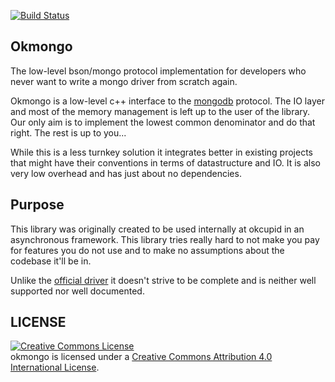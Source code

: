 [![Build Status](https://travis-ci.org/till-varoquaux/okmongo-ci.png?branch=master)](https://travis-ci.org/till-varoquaux/okmongo-ci)
<!--[![Coverage Status](https://coveralls.io/repos/till-varoquaux/okmongo-ci/badge.svg)](https://coveralls.io/r/till-varoquaux/okmongo-ci)-->

Okmongo
-------

The low-level bson/mongo protocol implementation for developers who never want
to write a mongo driver from scratch again.


Okmongo is a low-level c++ interface to the [mongodb](http://mongodb.org)
protocol. The IO layer and most of the memory management is left up to the user
of the library. Our only aim is to implement the lowest common denominator and
do that right. The rest is up to you...

While this is a less turnkey solution it integrates better in
existing projects that might have their conventions in terms of datastructure
and IO. It is also very low overhead and has just about no dependencies.


Purpose
--------

This library was originally created to be used internally at okcupid in an
asynchronous framework. This library tries really hard to not make you pay for features you do not use and to make no assumptions about the codebase it'll be in.

Unlike the [official driver](https://github.com/mongodb/mongo-cxx-driver) it doesn't strive to be complete and is neither well supported nor well documented.


LICENSE
------
<a rel="license" href="http://creativecommons.org/licenses/by/4.0/"><img alt="Creative Commons License" style="border-width:0" src="https://i.creativecommons.org/l/by/4.0/88x31.png" /></a><br /><span xmlns:dct="http://purl.org/dc/terms/" property="dct:title">okmongo</span> is licensed under a <a rel="license" href="http://creativecommons.org/licenses/by/4.0/">Creative Commons Attribution 4.0 International License</a>.
